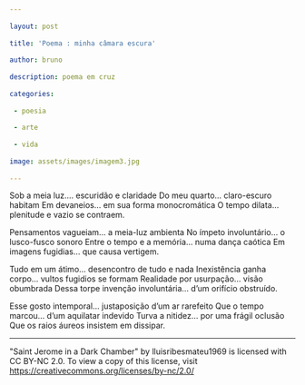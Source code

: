 ```yaml
---
 
layout: post
 
title: 'Poema : minha câmara escura'
 
author: bruno
 
description: poema em cruz
 
categories:
 
 - poesia
 
 - arte
 
 - vida
 
image: assets/images/imagem3.jpg
 
---
```


Sob a meia luz.... escuridão e claridade
Do meu quarto... claro-escuro habitam
Em devaneios... em sua forma monocromática
O tempo dilata… plenitude e vazio se contraem.

Pensamentos vagueiam… a meia-luz ambienta
No ímpeto involuntário… o lusco-fusco sonoro
Entre o tempo e a memória…  numa dança caótica
Em imagens fugidias… que causa vertigem.

Tudo em um átimo… desencontro de tudo e nada
Inexistência ganha corpo… vultos fugidios se formam
Realidade por usurpação… visão obumbrada
Dessa torpe invenção involuntária… d’um orifício obstruído.

Esse gosto intemporal… justaposição d’um ar rarefeito
Que o tempo marcou… d’um aquilatar indevido
Turva a nitidez… por uma frágil oclusão
Que os raios áureos insistem em dissipar.



---

"Saint Jerome in a Dark Chamber" by lluisribesmateu1969 is licensed with CC BY-NC 2.0. To view a copy of this license, visit https://creativecommons.org/licenses/by-nc/2.0/

